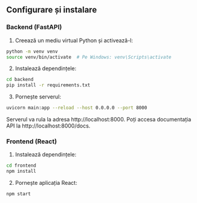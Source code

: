 ## Configurare și instalare

### Backend (FastAPI)

1. Creează un mediu virtual Python și activează-l:
```bash
python -m venv venv
source venv/bin/activate  # Pe Windows: venv\Scripts\activate
```

2. Instalează dependințele:
```bash
cd backend
pip install -r requirements.txt
```

3. Pornește serverul:
```bash
uvicorn main:app --reload --host 0.0.0.0 --port 8000
```

Serverul va rula la adresa http://localhost:8000. Poți accesa documentația API la http://localhost:8000/docs.

### Frontend (React)

1. Instalează dependințele:
```bash
cd frontend
npm install
```

2. Pornește aplicația React:
```bash
npm start
```
